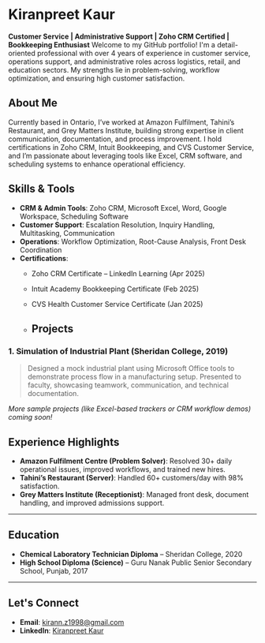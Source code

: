 # Kiranpreet Kaur 
**Customer Service | Administrative Support | Zoho CRM Certified | Bookkeeping Enthusiast**
Welcome to my GitHub portfolio! I'm a detail-oriented professional with over 4 years of experience in customer service, operations support, and administrative roles across logistics, retail, and education sectors. My strengths lie in problem-solving, workflow optimization, and ensuring high customer satisfaction.

## About Me
Currently based in Ontario, I’ve worked at Amazon Fulfilment, Tahini’s Restaurant, and Grey Matters Institute, building strong expertise in client communication, documentation, and process improvement. I hold certifications in Zoho CRM, Intuit Bookkeeping, and CVS Customer Service, and I’m passionate about leveraging tools like Excel, CRM software, and scheduling systems to enhance operational efficiency.

## Skills & Tools

- **CRM & Admin Tools**: Zoho CRM, Microsoft Excel, Word, Google Workspace, Scheduling Software  
- **Customer Support**: Escalation Resolution, Inquiry Handling, Multitasking, Communication  
- **Operations**: Workflow Optimization, Root-Cause Analysis, Front Desk Coordination  
- **Certifications**:  
  - Zoho CRM Certificate – LinkedIn Learning (Apr 2025)  
  - Intuit Academy Bookkeeping Certificate (Feb 2025)  
  - CVS Health Customer Service Certificate (Jan 2025)
 
  - ## Projects

### 1. **Simulation of Industrial Plant** (Sheridan College, 2019)
> Designed a mock industrial plant using Microsoft Office tools to demonstrate process flow in a manufacturing setup. Presented to faculty, showcasing teamwork, communication, and technical documentation.

*More sample projects (like Excel-based trackers or CRM workflow demos) coming soon!*

## Experience Highlights

- **Amazon Fulfilment Centre (Problem Solver)**: Resolved 30+ daily operational issues, improved workflows, and trained new hires.  
- **Tahini’s Restaurant (Server)**: Handled 60+ customers/day with 98% satisfaction.  
- **Grey Matters Institute (Receptionist)**: Managed front desk, document handling, and improved admissions support.

---

## Education

- **Chemical Laboratory Technician Diploma** – Sheridan College, 2020  
- **High School Diploma (Science)** – Guru Nanak Public Senior Secondary School, Punjab, 2017

---

## Let's Connect

- **Email**: kirann.z1998@gmail.com  
- **LinkedIn**: [Kiranpreet Kaur](https://www.linkedin.com/in/kiranpreet-kaur-034408186)
